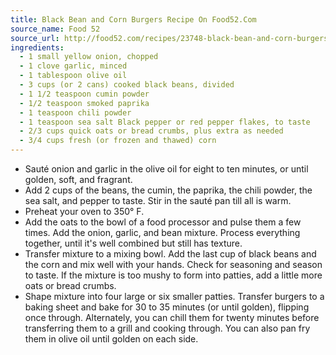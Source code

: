 ```yaml
---
title: Black Bean and Corn Burgers Recipe On Food52.Com
source_name: Food 52
source_url: http://food52.com/recipes/23748-black-bean-and-corn-burgers
ingredients:
  - 1 small yellow onion, chopped
  - 1 clove garlic, minced
  - 1 tablespoon olive oil
  - 3 cups (or 2 cans) cooked black beans, divided
  - 1 1/2 teaspoon cumin powder
  - 1/2 teaspoon smoked paprika
  - 1 teaspoon chili powder
  - 1 teaspoon sea salt Black pepper or red pepper flakes, to taste
  - 2/3 cups quick oats or bread crumbs, plus extra as needed
  - 3/4 cups fresh (or frozen and thawed) corn
---
```


* Sauté onion and garlic in the olive oil for eight to ten minutes, or until golden, soft, and fragrant.
* Add 2 cups of the beans, the cumin, the paprika, the chili powder, the sea salt, and pepper to taste. Stir in the sauté pan till all is warm.
* Preheat your oven to 350° F.
* Add the oats to the bowl of a food processor and pulse them a few times. Add the onion, garlic, and bean mixture. Process everything together, until it's well combined but still has texture.
* Transfer mixture to a mixing bowl. Add the last cup of black beans and the corn and mix well with your hands. Check for seasoning and season to taste. If the mixture is too mushy to form into patties, add a little more oats or bread crumbs.
* Shape mixture into four large or six smaller patties. Transfer burgers to a baking sheet and bake for 30 to 35 minutes (or until golden), flipping once through. Alternately, you can chill them for twenty minutes before transferring them to a grill and cooking through. You can also pan fry them in olive oil until golden on each side.
